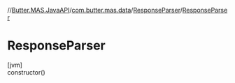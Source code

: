 //[Butter.MAS.JavaAPI](../../../index.md)/[com.butter.mas.data](../index.md)/[ResponseParser](index.md)/[ResponseParser](-response-parser.md)

# ResponseParser

[jvm]\
constructor()